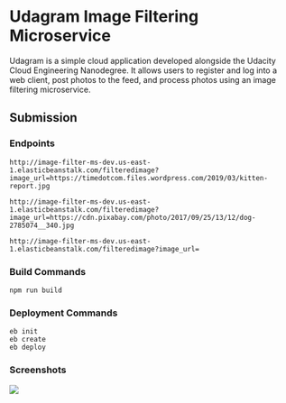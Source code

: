 # Udagram Image Filtering Microservice

Udagram is a simple cloud application developed alongside the Udacity Cloud Engineering Nanodegree. It allows users to register and log into a web client, post photos to the feed, and process photos using an image filtering microservice.

## Submission

### Endpoints

`http://image-filter-ms-dev.us-east-1.elasticbeanstalk.com/filteredimage?image_url=https://timedotcom.files.wordpress.com/2019/03/kitten-report.jpg`

`http://image-filter-ms-dev.us-east-1.elasticbeanstalk.com/filteredimage?image_url=https://cdn.pixabay.com/photo/2017/09/25/13/12/dog-2785074__340.jpg`

`http://image-filter-ms-dev.us-east-1.elasticbeanstalk.com/filteredimage?image_url=`

### Build Commands

```
npm run build
```

### Deployment Commands

```
eb init
eb create
eb deploy
```

### Screenshots

<image src="deployment_screenshots/image-filter-ms-dev.png" />
